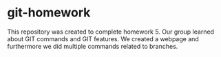# git-homework

This repository was created to complete homework 5. Our group learned about GIT commands and GIT features.
We created a webpage and furthermore we did multiple commands related to branches. 
